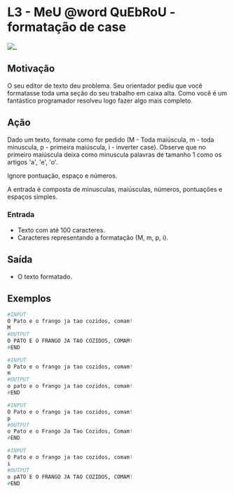 # L3 - MeU @word QuEbRoU - formatação de case

![_](cover.jpg)

## Motivação

O seu editor de texto deu problema. Seu orientador pediu que você formatasse toda uma seção do seu trabalho em caixa alta. Como você é um fantástico programador resolveu logo fazer algo mais completo.

## Ação

Dado um texto, formate como for pedido (M - Toda maiúscula, m - toda minuscula, p - primeira maiúscula, i - inverter case). Observe que no primeiro maiúscula deixa como minuscula palavras de tamanho 1 como os artigos 'a', 'e', 'o'.

Ignore pontuação, espaço e números.

A entrada é composta de minusculas, maiúsculas, números, pontuações e espaços simples.

### Entrada

* Texto com até 100 caracteres.
* Caracteres representando a formatação (M, m, p, i).

## Saída

* O texto formatado.

## Exemplos

``` py
#INPUT
O Pato e o frango ja tao cozidos, comam!
M
#OUTPUT
O PATO E O FRANGO JA TAO COZIDOS, COMAM!
#END
```

```py
#INPUT
O Pato e o frango ja tao cozidos, comam!
m
#OUTPUT
o pato e o frango ja tao cozidos, comam!
#END
```

```py
#INPUT
O Pato e o frango ja tao cozidos, comam!
p
#OUTPUT
o Pato e o Frango Ja Tao Cozidos, Comam!
#END
```

```py
#INPUT
O Pato e o frango ja tao cozidos, comam!
i
#OUTPUT
o pATO E O FRANGO JA TAO COZIDOS, COMAM!
#END
```
